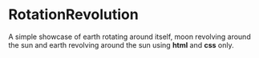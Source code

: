 # RotationRevolution
A simple showcase of earth rotating around itself, moon revolving around the sun and earth revolving around the sun using **html** and **css** only.


